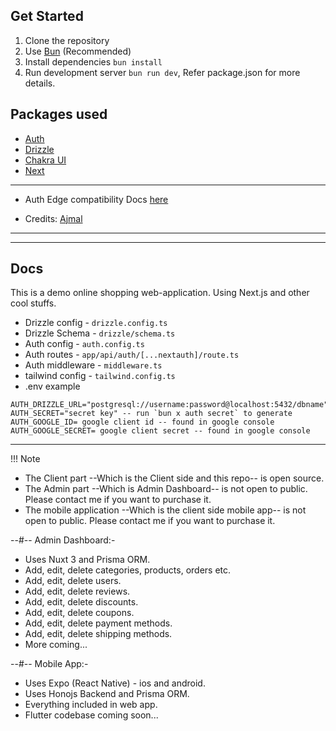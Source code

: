 ## Get Started

1. Clone the repository
2. Use [Bun](https://bun.sh/) (Recommended)
3. Install dependencies `bun install`
4. Run development server `bun run dev`, Refer package.json for more details.

## Packages used

- [Auth](https://authjs.dev/)
- [Drizzle](https://orm.drizzle.team/docs/overview/)
- [Chakra UI](https://v2.chakra-ui.com/getting-started/)
- [Next](https://nextjs.org/)

----

- Auth Edge compatibility Docs [here](https://authjs.dev/getting-started/migrating-to-v5#edge-compatibility)

- Credits: [Ajmal](https://ajmalshahaudeen.vercel.app)

---
---
Docs
---

This is a demo online shopping web-application. Using Next.js and other cool stuffs.

- Drizzle config - `drizzle.config.ts`
- Drizzle Schema - `drizzle/schema.ts`
- Auth config - `auth.config.ts`
- Auth routes - `app/api/auth/[...nextauth]/route.ts`
- Auth middleware - `middleware.ts`
- tailwind config - `tailwind.config.ts`
- .env example 
```
AUTH_DRIZZLE_URL="postgresql://username:password@localhost:5432/dbname"
AUTH_SECRET="secret key" -- run `bun x auth secret` to generate
AUTH_GOOGLE_ID= google client id -- found in google console
AUTH_GOOGLE_SECRET= google client secret -- found in google console
```

---
!!! Note
- The Client part --Which is the Client side and this repo-- is open source.
- The Admin part --Which is Admin Dashboard-- is not open to public. Please contact me if you want to purchase it.
- The mobile application --Which is the client side mobile app-- is not open to public. Please contact me if you want to purchase it.

--#-- Admin Dashboard:-

- Uses Nuxt 3 and Prisma ORM.
- Add, edit, delete categories, products, orders etc.
- Add, edit, delete users.
- Add, edit, delete reviews.
- Add, edit, delete discounts.
- Add, edit, delete coupons.
- Add, edit, delete payment methods.
- Add, edit, delete shipping methods.
- More coming...

--#-- Mobile App:-

- Uses Expo (React Native) - ios and android.
- Uses Honojs Backend and Prisma ORM.
- Everything included in web app.
- Flutter codebase coming soon...